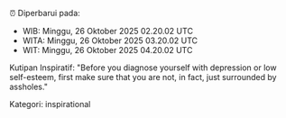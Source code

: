 ⏰ Diperbarui pada:
- WIB: Minggu, 26 Oktober 2025 02.20.02 UTC
- WITA: Minggu, 26 Oktober 2025 03.20.02 UTC
- WIT: Minggu, 26 Oktober 2025 04.20.02 UTC

Kutipan Inspiratif:
"Before you diagnose yourself with depression or low self-esteem, first make sure that you are not, in fact, just surrounded by assholes."


Kategori: inspirational

